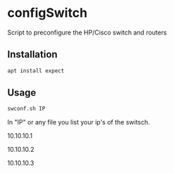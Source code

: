 # configSwitch
Script to preconfigure the HP/Cisco switch and routers 



## Installation


```bash
apt install expect
```

## Usage

```bash
swconf.sh IP

```

In "IP" or any file you list your ip's of the switsch.


 10.10.10.1

 10.10.10.2

 10.10.10.3

